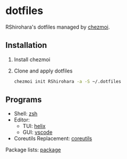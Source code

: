 # dotfiles

RShirohara's dotfiles managed by [chezmoi](https://github.com/twpayne/chezmoi).

## Installation

1. Install chezmoi
2. Clone and apply dotfiles

   ```bash
   chezmoi init RShirohara -a -S ~/.dotfiles
   ```

## Programs

- Shell: [zsh](https://github.com/zsh-users/zsh)
- Editor:
  - TUI: [helix](https://github.com/helix-editor/helix)
  - GUI: [vscode](https://github.com/microsoft/vscode)
- Coreutils Replacement: [coreutils](./package/coreutils)

Package lists: [package](./package)
